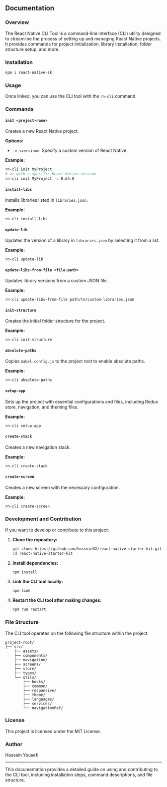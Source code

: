 ## Documentation

### Overview

The React Native CLI Tool is a command-line interface (CLI) utility designed to streamline the process of setting up and managing React Native projects. It provides commands for project initialization, library installation, folder structure setup, and more.

### Installation

```sh
npm i react-native-sk
```

### Usage

Once linked, you can use the CLI tool with the `rn-cli` command.

### Commands

#### `init <project-name>`

Creates a new React Native project.

**Options:**

- `-v <version>`: Specify a custom version of React Native.

**Example:**

```sh
rn-cli init MyProject
# or with a specific React Native version
rn-cli init MyProject -v 0.64.0
```

#### `install-libs`

Installs libraries listed in `libraries.json`.

**Example:**

```sh
rn-cli install-libs
```

#### `update-lib`

Updates the version of a library in `libraries.json` by selecting it from a list.

**Example:**

```sh
rn-cli update-lib
```

#### `update-libs-from-file <file-path>`

Updates library versions from a custom JSON file.

**Example:**

```sh
rn-cli update-libs-from-file path/to/custom-libraries.json
```

#### `init-structure`

Creates the initial folder structure for the project.

**Example:**

```sh
rn-cli init-structure
```

#### `absolute-paths`

Copies `babel.config.js` to the project root to enable absolute paths.

**Example:**

```sh
rn-cli absolute-paths
```

#### `setup-app`

Sets up the project with essential configurations and files, including Redux store, navigation, and theming files.

**Example:**

```sh
rn-cli setup-app
```

#### `create-stack`

Creates a new navigation stack.

**Example:**

```sh
rn-cli create-stack
```

#### `create-screen`

Creates a new screen with the necessary configuration.

**Example:**

```sh
rn-cli create-screen
```

### Development and Contribution

If you want to develop or contribute to this project:

1. **Clone the repository:**

   ```sh
   git clone https://github.com/hossein92/react-native-starter-kit.git
   cd react-native-starter-kit
   ```

2. **Install dependencies:**

   ```sh
   npm install
   ```

3. **Link the CLI tool locally:**

   ```sh
   npm link
   ```

4. **Restart the CLI tool after making changes:**
   ```sh
   npm run restart
   ```

### File Structure

The CLI tool operates on the following file structure within the project:

```
project-root/
├── src/
    ├── assets/
    ├── components/
    ├── navigation/
    ├── screens/
    ├── store/
    ├── types/
    └── utils/
        ├── hooks/
        ├── common/
        ├── responsive/
        ├── theme/
        ├── languages/
        ├── services/
        └── navigationRef/

```

### License

This project is licensed under the MIT License.

### Author

Hossein Yousefi

---

This documentation provides a detailed guide on using and contributing to the CLI tool, including installation steps, command descriptions, and file structure.
